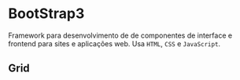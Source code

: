 # BootStrap3


Framework para desenvolvimento de de componentes de interface e frontend para sites e aplicações web. Usa `HTML`, `CSS` e `JavaScript`.


## Grid
